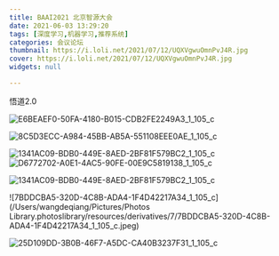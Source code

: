 ```yaml
---
title: BAAI2021 北京智源大会
date: 2021-06-03 13:29:20
tags: [深度学习,机器学习,推荐系统]
categories: 会议论坛
thumbnail: https://i.loli.net/2021/07/12/UQXVgwuOmnPvJ4R.jpg
cover: https://i.loli.net/2021/07/12/UQXVgwuOmnPvJ4R.jpg
widgets: null

---
```

悟道2.0
<!--more-->
![E6BEAEF0-50FA-4180-B015-CDB2FE2249A3_1_105_c](https://i.loli.net/2021/07/12/b7HxAYwsBdk63zI.jpg)

![8C5D3ECC-A984-45BB-AB5A-551108EEE0AE_1_105_c](https://i.loli.net/2021/07/12/7UDr4gPWtolnTLK.jpg)

![1341AC09-BDB0-449E-8AED-2BF81F579BC2_1_105_c](https://i.loli.net/2021/07/12/wGXKud65bzanovA.jpg)![D6772702-A0E1-4AC5-90FE-00E9C5819138_1_105_c](https://i.loli.net/2021/07/12/aWITCejY8d9G17f.jpg)

![1341AC09-BDB0-449E-8AED-2BF81F579BC2_1_105_c](https://i.loli.net/2021/07/12/ve1WhFC2fw3cISy.jpg)

![7BDDCBA5-320D-4C8B-ADA4-1F4D42217A34_1_105_c](/Users/wangdeqiang/Pictures/Photos Library.photoslibrary/resources/derivatives/7/7BDDCBA5-320D-4C8B-ADA4-1F4D42217A34_1_105_c.jpeg)

![25D109DD-3B0B-46F7-A5DC-CA40B3237F31_1_105_c](https://i.loli.net/2021/07/12/iIFMoNWmhxvBj5O.jpg)